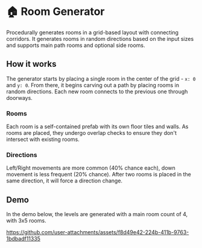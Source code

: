 # 🏠 Room Generator

Procedurally generates rooms in a grid-based layout with connecting corridors. It generates rooms in random directions based on the input sizes and supports main path rooms and optional side rooms.

## How it works

The generator starts by placing a single room in the center of the grid - `x: 0` and `y: 0`. From there, it begins carving out a path by placing rooms in random directions. Each new room connects to the previous one through doorways.

### Rooms

Each room is a self-contained prefab with its own floor tiles and walls. As rooms are placed, they undergo overlap checks to ensure they don't intersect with existing rooms.

### Directions

Left/Right movements are more common (40% chance each), down movement is less frequent (20% chance). After two rooms is placed in the same direction, it will force a direction change.

## Demo

In the demo below, the levels are generated with a main room count of 4, with 3x5 rooms.

https://github.com/user-attachments/assets/f8d49e42-224b-411b-9763-1bdbadf11335
